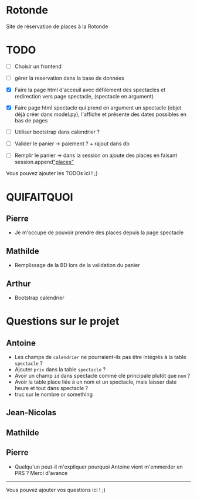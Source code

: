# Rotonde

Site de réservation de places à la Rotonde

# TODO


- [ ] Choisir un frontend
- [ ] gérer la reservation dans la base de données
- [x] Faire la page html d'acceuil avec défilement des spectacles et redirection vers page spectacle, (spectacle en argument)
- [x] Faire page html spectacle qui prend en argument un spectacle (objet déjà créer dans model.py), l'affiche et présente des dates possibles en bas de pages
- [ ] Utiliser bootstrap dans calendrier ?
- [ ] Valider le panier -> paiement ? + rajout dans db
- [ ] Remplir le panier -> dans la session on ajoute des places en faisant session.append["places"](place)




Vous pouvez ajouter les TODOs ici ! ;)

# QUIFAITQUOI
## Pierre
 - Je m'occupe de pouvoir prendre des places depuis la page spectacle
 
## Mathilde
 - Remplissage de la BD lors de la validation du panier

## Arthur
- Bootstrap calendrier



# Questions sur le projet

## Antoine

- Les champs de `calendrier` ne pourraient-ils pas être intégrés à la table `spectacle` ?
- Ajouter `prix` dans la table `spectacle` ?
- Avoir un champ `id` dans spectacle comme clé principale plutôt que `nom` ?
- Avoir la table place liée à un nom et un spectacle, mais laisser date heure et tout dans spectacle ?
- truc sur le nombre or something

## Jean-Nicolas

## Mathilde

## Pierre

- Quelqu'un peut-il m'expliquer pourquoi Antoine vient m'emmerder en PRS ? Merci d'avance

---

Vous pouvez ajouter vos questions ici ! ;)
